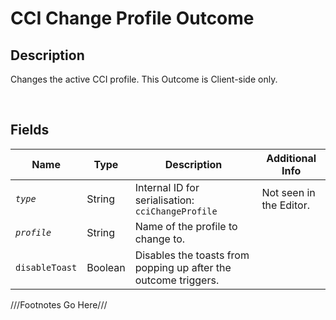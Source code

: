 CCI Change Profile Outcome
============= 

## Description

Changes the active CCI profile. This Outcome is Client-side only.

<br />

## Fields

| Name     | Type   | Description | Additional Info |
| -------- | ------ | ----------- | --------------- |
| *`type`* | String |      Internal ID for serialisation: `cciChangeProfile`       |         Not seen in the Editor.        |
| *`profile`* | String |      Name of the profile to change to.       |                 |
| `disableToast` | Boolean |      Disables the toasts from popping up after the outcome triggers.       |                 |

///Footnotes Go Here///

[^-1]: Fields in *italics* are required for the Object to be valid.  
